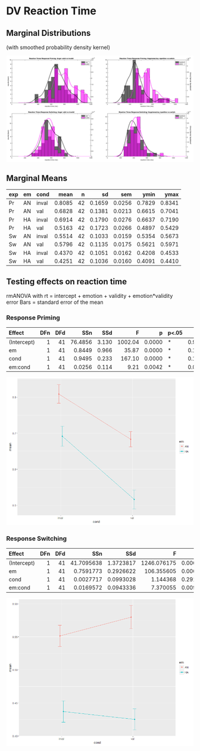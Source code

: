 # DV Reaction Time

## Marginal Distributions
(with smoothed probability density kernel)

![](../reports/figures/rtDistributions.png)

## Marginal Means

|exp |em |cond  |   mean|  n|     sd|    sem|   ymin|   ymax|
|:---|:--|:-----|------:|--:|------:|------:|------:|------:|
|Pr  |AN |inval | 0.8085| 42| 0.1659| 0.0256| 0.7829| 0.8341|
|Pr  |AN |val   | 0.6828| 42| 0.1381| 0.0213| 0.6615| 0.7041|
|Pr  |HA |inval | 0.6914| 42| 0.1790| 0.0276| 0.6637| 0.7190|
|Pr  |HA |val   | 0.5163| 42| 0.1723| 0.0266| 0.4897| 0.5429|
|Sw  |AN |inval | 0.5514| 42| 0.1033| 0.0159| 0.5354| 0.5673|
|Sw  |AN |val   | 0.5796| 42| 0.1135| 0.0175| 0.5621| 0.5971|
|Sw  |HA |inval | 0.4370| 42| 0.1051| 0.0162| 0.4208| 0.4533|
|Sw  |HA |val   | 0.4251| 42| 0.1036| 0.0160| 0.4091| 0.4410|

## Testing effects on reaction time
rmANOVA with rt = intercept + emotion + validity + emotion*validity  
error Bars = standard error of the mean

### Response Priming
|Effect      | DFn| DFd|     SSn|   SSd|       F|      p|p<.05 |    $\eta^2$|
|:-----------|---:|---:|-------:|-----:|-------:|------:|:-----|------:|
|(Intercept) |   1|  41| 76.4856| 3.130| 1002.04| 0.0000|*     | 0.9451|
|em          |   1|  41|  0.8449| 0.966|   35.87| 0.0000|*     | 0.1598|
|cond        |   1|  41|  0.9495| 0.233|  167.10| 0.0000|*     | 0.1761|
|em:cond     |   1|  41|  0.0256| 0.114|    9.21| 0.0042|*     | 0.0057|

![](../reports/figures/Rp_interaction_rt.png)

### Response Switching
|Effect      | DFn| DFd|        SSn|       SSd|           F|         p|p<.05 |       $\eta^2$|
|:-----------|---:|---:|----------:|---------:|-----------:|---------:|:-----|---------:|
|(Intercept) |   1|  41| 41.7095638| 1.3723817| 1246.076175| 0.0000|*     | 0.9573|
|em          |   1|  41|  0.7591773| 0.2926622|  106.355605| 0.0000|*     | 0.2900|
|cond        |   1|  41|  0.0027717| 0.0993028|    1.144368| 0.2910|      | 0.0015|
|em:cond     |   1|  41|  0.0169572| 0.0943336|    7.370055| 0.0097|*     | 0.0090|

![](../reports/figures/Ts_interaction_rt.png)
